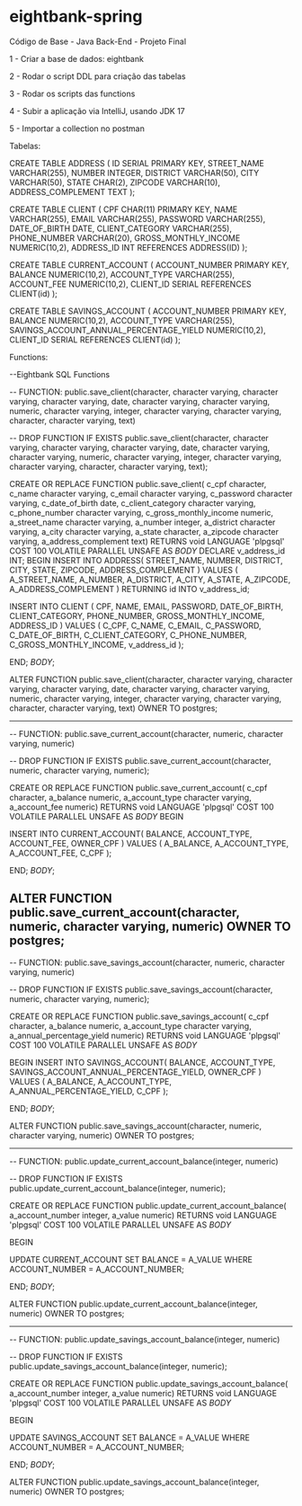 # eightbank-spring

Código de Base - Java Back-End - Projeto Final

1 - Criar a base de dados: eightbank

2 - Rodar o script DDL para criação das tabelas

3 - Rodar os scripts das functions

4 - Subir a aplicação via IntelliJ, usando JDK 17

5 - Importar a collection no postman

Tabelas:

CREATE TABLE ADDRESS (
	ID SERIAL PRIMARY KEY,
	STREET_NAME VARCHAR(255),
	NUMBER INTEGER,
	DISTRICT VARCHAR(50),
	CITY VARCHAR(50),
	STATE CHAR(2),
	ZIPCODE VARCHAR(10),
	ADDRESS_COMPLEMENT TEXT
);

CREATE TABLE CLIENT (
	CPF CHAR(11) PRIMARY KEY,
	NAME VARCHAR(255),
	EMAIL VARCHAR(255),
	PASSWORD VARCHAR(255),
	DATE_OF_BIRTH DATE, 
	CLIENT_CATEGORY VARCHAR(255),
	PHONE_NUMBER VARCHAR(20),
	GROSS_MONTHLY_INCOME NUMERIC(10,2),
	ADDRESS_ID INT REFERENCES ADDRESS(ID)
);

CREATE TABLE CURRENT_ACCOUNT (
	ACCOUNT_NUMBER PRIMARY KEY,
	BALANCE NUMERIC(10,2),
	ACCOUNT_TYPE VARCHAR(255),
	ACCOUNT_FEE NUMERIC(10,2),
	CLIENT_ID SERIAL REFERENCES CLIENT(id)
);

CREATE TABLE SAVINGS_ACCOUNT (
	ACCOUNT_NUMBER PRIMARY KEY,
	BALANCE NUMERIC(10,2),
	ACCOUNT_TYPE VARCHAR(255),
	SAVINGS_ACCOUNT_ANNUAL_PERCENTAGE_YIELD NUMERIC(10,2),
	CLIENT_ID SERIAL REFERENCES CLIENT(id)
);

Functions:

--Eightbank SQL Functions

-- FUNCTION: public.save_client(character, character varying, character varying, character varying, date, character varying, character varying, numeric, character varying, integer, character varying, character varying, character, character varying, text)

-- DROP FUNCTION IF EXISTS public.save_client(character, character varying, character varying, character varying, date, character varying, character varying, numeric, character varying, integer, character varying, character varying, character, character varying, text);

CREATE OR REPLACE FUNCTION public.save_client(
	c_cpf character,
	c_name character varying,
	c_email character varying,
	c_password character varying,
	c_date_of_birth date,
	c_client_category character varying,
	c_phone_number character varying,
	c_gross_monthly_income numeric,
	a_street_name character varying,
	a_number integer,
	a_district character varying,
	a_city character varying,
	a_state character,
	a_zipcode character varying,
	a_address_complement text)
    RETURNS void
    LANGUAGE 'plpgsql'
    COST 100
    VOLATILE PARALLEL UNSAFE
AS $BODY$
DECLARE
	v_address_id INT;
BEGIN
INSERT INTO ADDRESS(
	STREET_NAME,
	NUMBER,
	DISTRICT,
	CITY,
	STATE,
	ZIPCODE,
	ADDRESS_COMPLEMENT
) VALUES (
	A_STREET_NAME,
	A_NUMBER,
	A_DISTRICT,
	A_CITY,
	A_STATE,
	A_ZIPCODE,
	A_ADDRESS_COMPLEMENT
) RETURNING id INTO v_address_id;

INSERT INTO CLIENT (
	CPF, 
	NAME,
	EMAIL,
	PASSWORD,
	DATE_OF_BIRTH,
	CLIENT_CATEGORY,
	PHONE_NUMBER,
	GROSS_MONTHLY_INCOME,
	ADDRESS_ID
) VALUES (
	C_CPF,
	C_NAME,
	C_EMAIL,
	C_PASSWORD,
	C_DATE_OF_BIRTH, 
	C_CLIENT_CATEGORY,
	C_PHONE_NUMBER,
	C_GROSS_MONTHLY_INCOME,
	v_address_id
);
	
END;
$BODY$;

ALTER FUNCTION public.save_client(character, character varying, character varying, character varying, date, character varying, character varying, numeric, character varying, integer, character varying, character varying, character, character varying, text)
    OWNER TO postgres;

--------------------------------------------------

-- FUNCTION: public.save_current_account(character, numeric, character varying, numeric)

-- DROP FUNCTION IF EXISTS public.save_current_account(character, numeric, character varying, numeric);

CREATE OR REPLACE FUNCTION public.save_current_account(
	c_cpf character,
	a_balance numeric,
	a_account_type character varying,
	a_account_fee numeric)
    RETURNS void
    LANGUAGE 'plpgsql'
    COST 100
    VOLATILE PARALLEL UNSAFE
AS $BODY$
BEGIN

INSERT INTO CURRENT_ACCOUNT(
	BALANCE,
	ACCOUNT_TYPE,
	ACCOUNT_FEE,
	OWNER_CPF
) VALUES (
	A_BALANCE,
	A_ACCOUNT_TYPE,
	A_ACCOUNT_FEE,
	C_CPF
);

END;
$BODY$;

ALTER FUNCTION public.save_current_account(character, numeric, character varying, numeric)
    OWNER TO postgres;
-------------------------------------------------------------

-- FUNCTION: public.save_savings_account(character, numeric, character varying, numeric)

-- DROP FUNCTION IF EXISTS public.save_savings_account(character, numeric, character varying, numeric);

CREATE OR REPLACE FUNCTION public.save_savings_account(
	c_cpf character,
	a_balance numeric,
	a_account_type character varying,
	a_annual_percentage_yield numeric)
    RETURNS void
    LANGUAGE 'plpgsql'
    COST 100
    VOLATILE PARALLEL UNSAFE
AS $BODY$

BEGIN
INSERT INTO SAVINGS_ACCOUNT(
	BALANCE,
	ACCOUNT_TYPE,
	SAVINGS_ACCOUNT_ANNUAL_PERCENTAGE_YIELD,
	OWNER_CPF
) VALUES (
	A_BALANCE,
	A_ACCOUNT_TYPE,
	A_ANNUAL_PERCENTAGE_YIELD,
	C_CPF
);

END;
$BODY$;

ALTER FUNCTION public.save_savings_account(character, numeric, character varying, numeric)
    OWNER TO postgres;

----------------------------------------------------------------------

-- FUNCTION: public.update_current_account_balance(integer, numeric)

-- DROP FUNCTION IF EXISTS public.update_current_account_balance(integer, numeric);

CREATE OR REPLACE FUNCTION public.update_current_account_balance(
	a_account_number integer,
	a_value numeric)
    RETURNS void
    LANGUAGE 'plpgsql'
    COST 100
    VOLATILE PARALLEL UNSAFE
AS $BODY$

BEGIN

UPDATE CURRENT_ACCOUNT
SET BALANCE = A_VALUE
WHERE ACCOUNT_NUMBER = A_ACCOUNT_NUMBER;

END;
$BODY$;

ALTER FUNCTION public.update_current_account_balance(integer, numeric)
    OWNER TO postgres;


-----------------------------------------------------------------------------

-- FUNCTION: public.update_savings_account_balance(integer, numeric)

-- DROP FUNCTION IF EXISTS public.update_savings_account_balance(integer, numeric);

CREATE OR REPLACE FUNCTION public.update_savings_account_balance(
	a_account_number integer,
	a_value numeric)
    RETURNS void
    LANGUAGE 'plpgsql'
    COST 100
    VOLATILE PARALLEL UNSAFE
AS $BODY$

BEGIN

UPDATE SAVINGS_ACCOUNT
SET BALANCE = A_VALUE
WHERE ACCOUNT_NUMBER = A_ACCOUNT_NUMBER;

END;
$BODY$;

ALTER FUNCTION public.update_savings_account_balance(integer, numeric)
    OWNER TO postgres;
